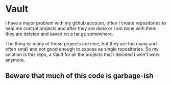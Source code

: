 # Vault

I have a major problem with my github account, often I create repositories to help me control projects and after they are done or I am done with them, they are deleted and saved on a tar.gz somewhere.



The thing is: many of those projects are nice, but they are too many and often  small and not good enough to expose as single repositories. So my solution is this repo, a Vault for all the projects that I decided I won't work anymore.



## Beware that much of this code is garbage-ish